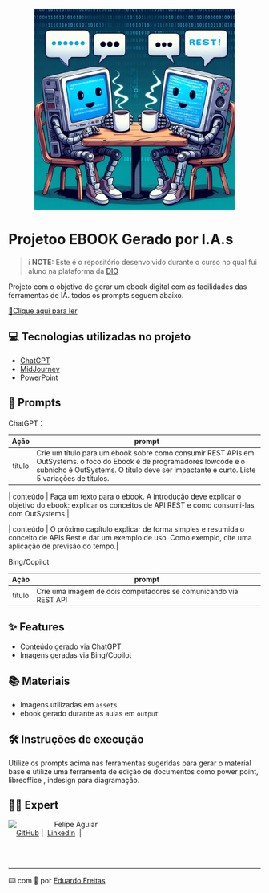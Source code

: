 <p align="center">
<img 
    src="./assets/cover.png"
    width="400"  
/>
</p>

# Projetoo EBOOK Gerado por I.A.s


 > ℹ️ **NOTE:** Este é o repositório desenvolvido durante o curso no qual fui aluno na plataforma da [DIO](https://dio.me)

Projeto com o objetivo de gerar um ebook digital com as facilidades das ferramentas de IA. todos os prompts
seguem abaixo.

<a href="https://github.com/felipeAguiarCode/prompts-recipe-to-create-a-ebook/blob/main/output/ebook%20-%20css%20jedi%20output.pdf" title="View PDF now"> 📕Clique aqui para ler</a>

## 💻 Tecnologias utilizadas no projeto

- [ChatGPT](https://chat.openai.com/) 
- [MidJourney](https://www.midjourney.com/app/)
- [PowerPoint](https://www.microsoft.com/en/microsoft-365/powerpoint)

## 🧠 Prompts


ChatGPT：

|   Ação   | prompt                                                                                                                                                                                                                                                                         |
| :------: | ------------------------------------------------------------------------------------------------------------------------------------------------------------------------------------------------------------------------------------------------------------------------------ |
|  título  | Crie um título para um ebook sobre como consumir REST APIs em OutSystems. o foco do Ebook é de programadores lowcode e o subnicho é OutSystems. O título deve ser impactante e curto. Liste 5 variações de títulos.                                                        |

| conteúdo | Faça um texto para o ebook. A introdução deve explicar o objetivo do ebook: explicar os conceitos de API REST e como consumi-las com OutSystems.|

| conteúdo | O próximo capítulo explicar de forma simples e resumida o conceito de APIs Rest e dar um exemplo de uso. Como exemplo, cite uma aplicação de previsão do tempo.|
 
Bing/Copilot

|  Ação  | prompt                                                                                 |
| :----: | -------------------------------------------------------------------------------------- |
| título | Crie uma imagem de dois computadores se comunicando via REST API 					  |

## ✨ Features

- Conteúdo gerado via ChatGPT
- Imagens geradas via Bing/Copilot

## 📚 Materiais

- Imagens utilizadas em `assets`
- ebook gerado durante as aulas em `output`

## 🛠️ Instruções de execução

Utilize os prompts acima nas ferramentas sugeridas para gerar o material base e utilize uma ferramenta de edição de documentos como power point, libreoffice , indesign para diagramação.

## 👨‍💻 Expert

<p>
    <img 
      align=left 
      margin=10 
      width=80 
      src="https://avatars.githubusercontent.com/u/37452836?v=4"
    />
    <p>&nbsp&nbsp&nbspFelipe Aguiar<br>
    &nbsp&nbsp&nbsp
    <a href="https://github.com/eduardoboca">
    GitHub</a>&nbsp;|&nbsp;
    <a href="www.linkedin.com/in/
eduardo-freitas-ehff">LinkedIn</a>
&nbsp;|&nbsp;</p>
</p>
<br/><br/>
<p>

---

⌨️ com 💜 por [Eduardo Freitas](https://github.com/eduardoboca)
